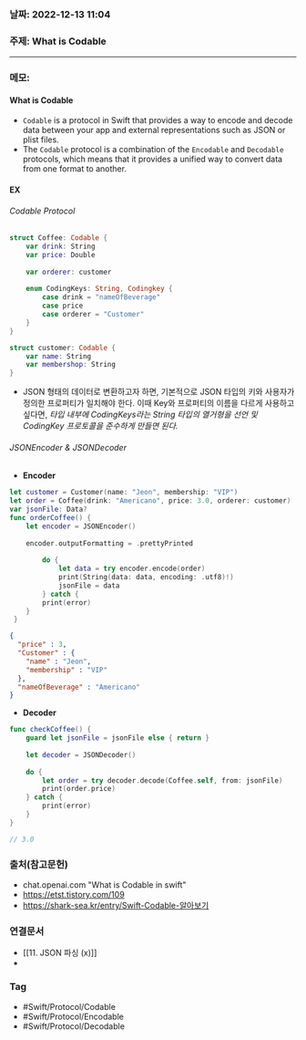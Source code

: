 ### 날짜: 2022-12-13 11:04

### 주제: What is Codable
---
### 메모: 
#### What is Codable
- `Codable` is a protocol in Swift that provides a way to encode and decode data between your app and external representations such as JSON or plist files.
- The `Codable` protocol is a combination of the `Encodable` and `Decodable` protocols, which means that it provides a unified way to convert data from one format to another.
#### EX
###### Codable Protocol
~~~ swift 
struct Coffee: Codable { 
	var drink: String
	var price: Double
	
	var orderer: customer
	
	enum CodingKeys: String, Codingkey { 
		case drink = "nameOfBeverage"
		case price 
		case orderer = "Customer"
	}
}

struct customer: Codable { 
	var name: String
	var membershop: String 
}
~~~
- JSON 형태의 데이터로 변환하고자 하면, 기본적으로 JSON 타입의 키와 사용자가 정의한 프로퍼티가 일치해야 한다. 이때 Key와 프로퍼티의 이름을 다르게 사용하고 싶다면, *타입 내부에 CodingKeys라는 String 타입의 열거형을 선언 및 CodingKey 프로토콜을 준수하게 만들면 된다.*
###### JSONEncoder & JSONDecoder 
- **Encoder**
~~~ swift 
let customer = Customer(name: "Jeon", membership: "VIP")
let order = Coffee(drink: "Americano", price: 3.0, orderer: customer)
var jsonFile: Data?
func orderCoffee() { 
	let encoder = JSONEncoder() 
	
	encoder.outputFormatting = .prettyPrinted 
	
		do { 
			let data = try encoder.encode(order)
			print(String(data: data, encoding: .utf8)!) 
			jsonFile = data 
		} catch { 
		print(error) 
	}
 }
~~~
~~~ JSON
{
  "price" : 3,
  "Customer" : {
    "name" : "Jeon",
    "membership" : "VIP"
  },
  "nameOfBeverage" : "Americano"
}
~~~
- **Decoder**
~~~ swift
func checkCoffee() { 
	guard let jsonFile = jsonFile else { return }
	
	let decoder = JSONDecoder()
	
	do { 
		let order = try decoder.decode(Coffee.self, from: jsonFile)
		print(order.price)
	} catch { 
		print(error)
	}
}

// 3.0
~~~
### 출처(참고문헌) 
- chat.openai.com "What is Codable in swift"
- https://etst.tistory.com/109
- https://shark-sea.kr/entry/Swift-Codable-알아보기

### 연결문서 
- [[11. JSON 파싱 (x)]]
- 

### Tag
- #Swift/Protocol/Codable
- #Swift/Protocol/Encodable
- #Swift/Protocol/Decodable